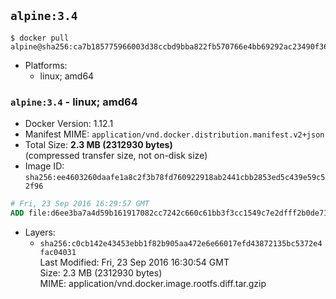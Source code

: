 ## `alpine:3.4`

```console
$ docker pull alpine@sha256:ca7b185775966003d38ccbd9bba822fb570766e4bb69292ac23490f36f8a742e
```

-	Platforms:
	-	linux; amd64

### `alpine:3.4` - linux; amd64

-	Docker Version: 1.12.1
-	Manifest MIME: `application/vnd.docker.distribution.manifest.v2+json`
-	Total Size: **2.3 MB (2312930 bytes)**  
	(compressed transfer size, not on-disk size)
-	Image ID: `sha256:ee4603260daafe1a8c2f3b78fd760922918ab2441cbb2853ed5c439e59c52f96`

```dockerfile
# Fri, 23 Sep 2016 16:29:57 GMT
ADD file:d6ee3ba7a4d59b161917082cc7242c660c61bb3f3cc1549c7e2dfff2b0de7104 in / 
```

-	Layers:
	-	`sha256:c0cb142e43453ebb1f82b905aa472e6e66017efd43872135bc5372e4fac04031`  
		Last Modified: Fri, 23 Sep 2016 16:30:54 GMT  
		Size: 2.3 MB (2312930 bytes)  
		MIME: application/vnd.docker.image.rootfs.diff.tar.gzip
